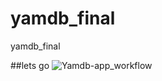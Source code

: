 # yamdb_final
yamdb_final

##lets go
![Yamdb-app_workflow](https://github.com/Galenfea/yamdb_final/workflows/yamdb_workflow.yml/badge.svg)